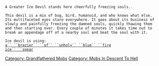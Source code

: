 `A Greater Ice Devil stands here cheerfully freezing souls..`

`This devil is a mix of bug, bird, humanoid, and who knows what else.`  
`Its multifaceted eyes stare everywhere. It goes about its business of`  
`slowly and painfully freezing the damned souls, quickly thawing them`  
`and then starting over. Every couple of minutes it takes time out to`  
`break an appendage off of a nearby soul and beat the soul with it.`

`Ice devil is using:`  
[`a`` ``brazier`` ``of`` ``unholy`` ``blue`` ``fire`](Brazier_Of_Unholy_Blue_Fire.md "wikilink")  
[`ice`` ``spear`](Ice_Spear.md "wikilink")

[Category: Grandfathered Mobs](Category:_Grandfathered_Mobs "wikilink")
[Category: Mobs In Descent To
Hell](Category:_Mobs_In_Descent_To_Hell "wikilink")
